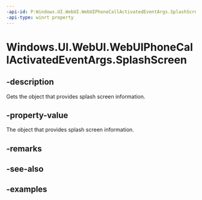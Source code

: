 ```yaml
---
-api-id: P:Windows.UI.WebUI.WebUIPhoneCallActivatedEventArgs.SplashScreen
-api-type: winrt property
---
```


# Windows.UI.WebUI.WebUIPhoneCallActivatedEventArgs.SplashScreen

<!--
public Windows.ApplicationModel.Activation.SplashScreen SplashScreen { get; }
-->


## -description

Gets the object that provides splash screen information.

## -property-value

The object that provides splash screen information.

## -remarks

## -see-also

## -examples


